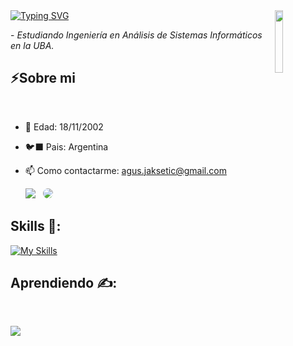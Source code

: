 
<div >
<a href="https://git.io/typing-svg">
  <img src="https://readme-typing-svg.demolab.com?font=Fira+Code&duration=3000&pause=1000&color=6000F7&center=true&vCenter=true&multiline=true&repeat=false&width=435&separator=%3C&lines=String+nombre+%3D+%22Agustin+Jaksetic%22;" alt="Typing SVG" />
</a>
 <img src="https://media.tenor.com/q-wX4gUsJjgAAAAi/league-of-legends-viktor.gif" width="16%" align="right" />
</div>

 <p>- <i>Estudiando Ingeniería en Análisis de Sistemas Informáticos en la UBA.</i></p>

## ⚡Sobre mi
</br>

- 🌱 Edad: 18/11/2002
- 🐦‍⬛ Pais: Argentina
- 📫 Como contactarme: agus.jaksetic@gmail.com
  
  <div align="left"> 
  <a href="https://www.instagram.com/agusspium/" target="_blank"> <img src="https://img.shields.io/badge/-Instagram-%23E4405F?style=for-the-badge&logo=instagram&logoColor=white"></a>
  &nbsp;
  <a href="https://www.linkedin.com/in/agustin-jaksetic-56907a24a/" target="_blank"><img src="https://img.shields.io/badge/-LinkedIn-%230077B5?style=for-the-badge&logo=linkedin&logoColor=white" style="border-radius: 20px" target="_blank"></a> 
  </div>  
  
## Skills 🥇:

<p align="left">
  <a href="https://skillicons.dev">
    <img src="https://skillicons.dev/icons?i=java,py,js,css,html,git,mysql,idea" alt="My Skills" />
  </a>
</p>
 
## Aprendiendo ✍️:

</br>

<p align="left">
  <a href="https://skillicons.dev">
    <img src="https://skillicons.dev/icons?i=spring,react,docker,ts,dotnet" />
  </a>
</p>
